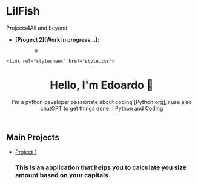 # LilFish
Projects4All and beyond!



- **[Progect 2](Work in progress...):** 

             🌐 

<!DOCTYPE html>
<html>
<head>
    
    <link rel="stylesheet" href="style.css">
</head>
<body>
    <header>
        <h1>Hello, I'm Edoardo 👋</h1>
        <p>I'm a python developer passionate about coding [Python.org], i use also chatGPT to get things done. | Python and Coding</p>
    </header>
    <section>
        <h2>Main Projects</h2>
        <ul>
            <li><a href="https://github.com/JokerB89/PositionSizing">Project 1</a></li>
            <h3>This is an application that helps you to calculate you size amount based on your capitals<h3>
        </ul>
    </section>
</body>
</html>
